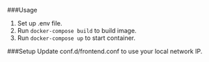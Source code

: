 ###Usage
1. Set up .env file.
2. Run `docker-compose build` to build image.
3. Run `docker-compose up` to start container.

###Setup
Update conf.d/frontend.conf to use your local network IP.
